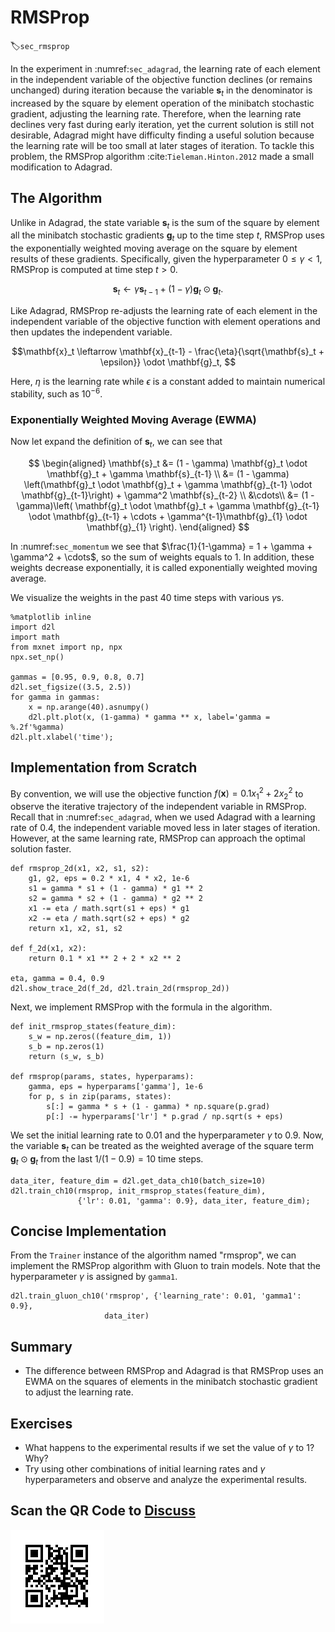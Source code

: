 # RMSProp
:label:`sec_rmsprop`

In the experiment in :numref:`sec_adagrad`, the learning rate of each
element in the independent variable of the objective function declines (or
remains unchanged) during iteration because the variable $\mathbf{s}_t$ in the
denominator is increased by the square by element operation of the minibatch
stochastic gradient, adjusting the learning rate. Therefore, when the learning
rate declines very fast during early iteration, yet the current solution is
still not desirable, Adagrad might have difficulty finding a useful solution
because the learning rate will be too small at later stages of iteration. To
tackle this problem, the RMSProp algorithm :cite:`Tieleman.Hinton.2012` made a
small modification to Adagrad.

## The Algorithm

Unlike in Adagrad, the state variable
$\mathbf{s}_t$ is the sum of the square by element all the minibatch
stochastic gradients $\mathbf{g}_t$ up to the time step $t$, RMSProp uses
the exponentially weighted moving average on the square by element results of these gradients. Specifically,
given the hyperparameter $0 \leq \gamma < 1$, RMSProp is computed at time step
$t>0$.

$$\mathbf{s}_t \leftarrow \gamma \mathbf{s}_{t-1} + (1 - \gamma) \mathbf{g}_t \odot \mathbf{g}_t. $$

Like Adagrad, RMSProp re-adjusts the learning rate of each element in the independent variable of the objective function with element operations and then updates the independent variable.

$$\mathbf{x}_t \leftarrow \mathbf{x}_{t-1} - \frac{\eta}{\sqrt{\mathbf{s}_t + \epsilon}} \odot \mathbf{g}_t, $$

Here, $\eta$ is the learning rate while $\epsilon$ is a constant added to maintain numerical stability, such as $10^{-6}$.

### Exponentially Weighted Moving Average (EWMA)

Now let expand the definition of $\mathbf{s}_t$, we can see that

$$
\begin{aligned}
\mathbf{s}_t &= (1 - \gamma) \mathbf{g}_t \odot \mathbf{g}_t + \gamma \mathbf{s}_{t-1} \\
&= (1 - \gamma) \left(\mathbf{g}_t \odot \mathbf{g}_t + \gamma \mathbf{g}_{t-1} \odot \mathbf{g}_{t-1}\right) + \gamma^2 \mathbf{s}_{t-2} \\ &\cdots\\
&= (1 - \gamma)\left( \mathbf{g}_t \odot \mathbf{g}_t + \gamma \mathbf{g}_{t-1} \odot \mathbf{g}_{t-1} + \cdots + \gamma^{t-1}\mathbf{g}_{1} \odot \mathbf{g}_{1} \right).
\end{aligned}
$$

In :numref:`sec_momentum` we see that $\frac{1}{1-\gamma} = 1 + \gamma + \gamma^2 + \cdots$, so the sum of weights equals to 1. In addition, these weights decrease exponentially, it is called exponentially weighted moving average.

We visualize the weights in the past 40 time steps with various $\gamma$s.

```{.python .input  n=1}
%matplotlib inline
import d2l
import math
from mxnet import np, npx
npx.set_np()

gammas = [0.95, 0.9, 0.8, 0.7]
d2l.set_figsize((3.5, 2.5))
for gamma in gammas:
    x = np.arange(40).asnumpy()
    d2l.plt.plot(x, (1-gamma) * gamma ** x, label='gamma = %.2f'%gamma)
d2l.plt.xlabel('time');
```

## Implementation from Scratch

By convention, we will use the objective function
$f(\mathbf{x})=0.1x_1^2+2x_2^2$ to observe the iterative trajectory of the
independent variable in RMSProp. Recall that in
:numref:`sec_adagrad`, when we used Adagrad with a learning rate of 0.4, the independent
variable moved less in later stages of iteration. However, at the same learning
rate, RMSProp can approach the optimal solution faster.

```{.python .input}
def rmsprop_2d(x1, x2, s1, s2):
    g1, g2, eps = 0.2 * x1, 4 * x2, 1e-6
    s1 = gamma * s1 + (1 - gamma) * g1 ** 2
    s2 = gamma * s2 + (1 - gamma) * g2 ** 2
    x1 -= eta / math.sqrt(s1 + eps) * g1
    x2 -= eta / math.sqrt(s2 + eps) * g2
    return x1, x2, s1, s2

def f_2d(x1, x2):
    return 0.1 * x1 ** 2 + 2 * x2 ** 2

eta, gamma = 0.4, 0.9
d2l.show_trace_2d(f_2d, d2l.train_2d(rmsprop_2d))
```

Next, we implement RMSProp with the formula in the algorithm.

```{.python .input  n=22}
def init_rmsprop_states(feature_dim):
    s_w = np.zeros((feature_dim, 1))
    s_b = np.zeros(1)
    return (s_w, s_b)

def rmsprop(params, states, hyperparams):
    gamma, eps = hyperparams['gamma'], 1e-6
    for p, s in zip(params, states):
        s[:] = gamma * s + (1 - gamma) * np.square(p.grad)
        p[:] -= hyperparams['lr'] * p.grad / np.sqrt(s + eps)
```

We set the initial learning rate to 0.01 and the hyperparameter $\gamma$ to 0.9. Now, the variable $\boldsymbol{s}_t$ can be treated as the weighted average of the square term $\boldsymbol{g}_t \odot \boldsymbol{g}_t$ from the last $1/(1-0.9) = 10$ time steps.

```{.python .input  n=24}
data_iter, feature_dim = d2l.get_data_ch10(batch_size=10)
d2l.train_ch10(rmsprop, init_rmsprop_states(feature_dim),
               {'lr': 0.01, 'gamma': 0.9}, data_iter, feature_dim);
```

## Concise Implementation

From the `Trainer` instance of the algorithm named "rmsprop", we can implement the RMSProp algorithm with Gluon to train models. Note that the hyperparameter $\gamma$ is assigned by `gamma1`.

```{.python .input  n=29}
d2l.train_gluon_ch10('rmsprop', {'learning_rate': 0.01, 'gamma1': 0.9},
                     data_iter)
```

## Summary

* The difference between RMSProp and Adagrad is that RMSProp uses an EWMA on the squares of elements in the minibatch stochastic gradient to adjust the learning rate.

## Exercises

* What happens to the experimental results if we set the value of $\gamma$ to 1? Why?
* Try using other combinations of initial learning rates and $\gamma$ hyperparameters and observe and analyze the experimental results.


## Scan the QR Code to [Discuss](https://discuss.mxnet.io/t/2376)

![](../img/qr_rmsprop.svg)
